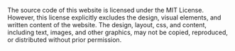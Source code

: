 The source code of this website is licensed under the MIT License. However, this license explicitly excludes the design, visual elements, and written content of the website. The design, layout, css, and content, including text, images, and other graphics, may not be copied, reproduced, or distributed without prior permission.